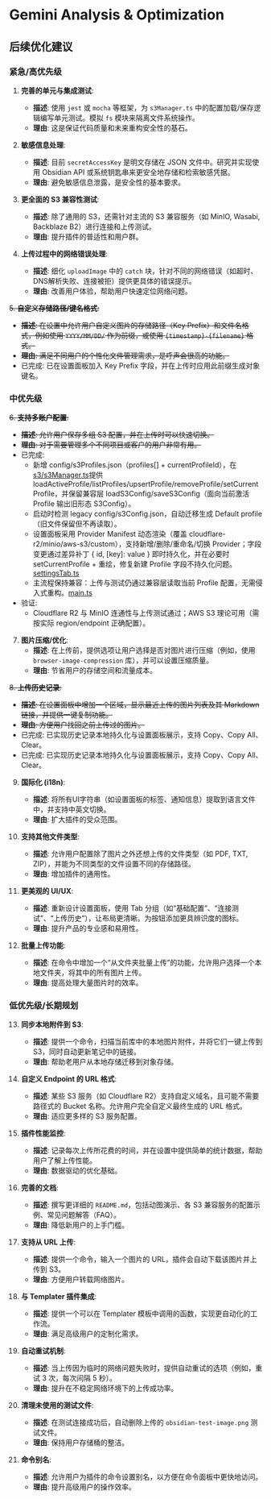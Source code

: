 # Gemini Analysis & Optimization

## 后续优化建议

### 紧急/高优先级

1.  **完善的单元与集成测试**:
    *   **描述**: 使用 `jest` 或 `mocha` 等框架，为 `s3Manager.ts` 中的配置加载/保存逻辑编写单元测试。模拟 `fs` 模块来隔离文件系统操作。
    *   **理由**: 这是保证代码质量和未来重构安全性的基石。

2.  **敏感信息处理**:
    *   **描述**: 目前 `secretAccessKey` 是明文存储在 JSON 文件中。研究并实现使用 Obsidian API 或系统钥匙串来更安全地存储和检索敏感凭据。
    *   **理由**: 避免敏感信息泄露，是安全性的基本要求。

3.  **更全面的 S3 兼容性测试**:
    *   **描述**: 除了通用的 S3，还需针对主流的 S3 兼容服务（如 MinIO, Wasabi, Backblaze B2）进行连接和上传测试。
    *   **理由**: 提升插件的普适性和用户群。

4.  **上传过程中的网络错误处理**:
    *   **描述**: 细化 `uploadImage` 中的 `catch` 块，针对不同的网络错误（如超时、DNS解析失败、连接被拒）提供更具体的错误提示。
    *   **理由**: 改善用户体验，帮助用户快速定位网络问题。

~~5.  **自定义存储路径/键名格式**:~~
*   ~~**描述**: 在设置中允许用户自定义图片的存储路径（Key Prefix）和文件名格式，例如使用 `YYYY/MM/DD/` 作为前缀，或使用 `{timestamp}-{filename}` 格式。~~
*   ~~**理由**: 满足不同用户的个性化文件管理需求，是呼声会很高的功能。~~
*   已完成: 已在设置面板加入 Key Prefix 字段，并在上传时应用此前缀生成对象键名。

### 中优先级

~~6.  **支持多账户配置**:~~
*   ~~**描述**: 允许用户保存多组 S3 配置，并在上传时可以快速切换。~~
*   ~~**理由**: 对于需要管理多个不同项目或客户的用户非常有用。~~
*   已完成:
    - 新增 config/s3Profiles.json（profiles[] + currentProfileId），在[s3/s3Manager.ts](s3/s3Manager.ts:1)提供 loadActiveProfile/listProfiles/upsertProfile/removeProfile/setCurrentProfile，并保留兼容层 loadS3Config/saveS3Config（面向当前激活 Profile 输出旧形态 S3Config）。
    - 启动时检测 legacy config/s3Config.json，自动迁移生成 Default profile（旧文件保留但不再读取）。
    - 设置面板采用 Provider Manifest 动态渲染（覆盖 cloudflare-r2/minio/aws-s3/custom），支持新增/删除/重命名/切换 Provider；字段变更通过差异补丁 { id, [key]: value } 即时持久化，并在必要时 setCurrentProfile + 重绘，修复新建 Profile 字段不持久化问题。[settingsTab.ts](settingsTab.ts:1)
    - 主流程保持兼容：上传与测试仍通过兼容层读取当前 Profile 配置，无需侵入式重构。[main.ts](main.ts:1)
*   验证:
    - Cloudflare R2 与 MinIO 连通性与上传测试通过；AWS S3 理论可用（需按实际 region/endpoint 正确配置）。

7.  **图片压缩/优化**:
    *   **描述**: 在上传前，提供选项让用户选择是否对图片进行压缩（例如，使用 `browser-image-compression` 库），并可以设置压缩质量。
    *   **理由**: 节省用户的存储空间和流量成本。

~~8.  **上传历史记录**:~~
*   ~~**描述**: 在设置面板中增加一个区域，显示最近上传的图片列表及其 Markdown 链接，并提供一键复制功能。~~
*   ~~**理由**: 方便用户找回之前上传过的图片。~~
*   已完成: 已实现历史记录本地持久化与设置面板展示，支持 Copy、Copy All、Clear。
*   已完成: 已实现历史记录本地持久化与设置面板展示，支持 Copy、Copy All、Clear。

9.  **国际化 (i18n)**:
    *   **描述**: 将所有UI字符串（如设置面板的标签、通知信息）提取到语言文件中，并支持中英文切换。
    *   **理由**: 扩大插件的受众范围。

10. **支持其他文件类型**:
    *   **描述**: 允许用户配置除了图片之外还想上传的文件类型（如 PDF, TXT, ZIP），并能为不同类型的文件设置不同的存储路径。
    *   **理由**: 增加插件的通用性。

11. **更美观的 UI/UX**:
    *   **描述**: 重新设计设置面板，使用 Tab 分组（如“基础配置”、“连接测试”、“上传历史”），让布局更清晰。为按钮添加更具辨识度的图标。
    *   **理由**: 提升产品的专业感和易用性。

12. **批量上传功能**:
    *   **描述**: 在命令中增加一个“从文件夹批量上传”的功能，允许用户选择一个本地文件夹，将其中的所有图片上传。
    *   **理由**: 提高处理大量图片时的效率。

### 低优先级/长期规划

13. **同步本地附件到 S3**:
    *   **描述**: 提供一个命令，扫描当前库中的本地图片附件，并将它们一键上传到 S3，同时自动更新笔记中的链接。
    *   **理由**: 帮助老用户从本地存储迁移到对象存储。

14. **自定义 Endpoint 的 URL 格式**:
    *   **描述**: 某些 S3 服务（如 Cloudflare R2）支持自定义域名，且可能不需要路径式的 Bucket 名称。允许用户完全自定义最终生成的 URL 格式。
    *   **理由**: 适应更多样的 S3 服务配置。

15. **插件性能监控**:
    *   **描述**: 记录每次上传所花费的时间，并在设置中提供简单的统计数据，帮助用户了解上传性能。
    *   **理由**: 数据驱动的优化基础。

16. **完善的文档**:
    *   **描述**: 撰写更详细的 `README.md`，包括动图演示、各 S3 兼容服务的配置示例、常见问题解答（FAQ）。
    *   **理由**: 降低新用户的上手门槛。

17. **支持从 URL 上传**:
    *   **描述**: 提供一个命令，输入一个图片的 URL，插件会自动下载该图片并上传到 S3。
    *   **理由**: 方便用户转载网络图片。

18. **与 Templater 插件集成**:
    *   **描述**: 提供一个可以在 Templater 模板中调用的函数，实现更自动化的工作流。
    *   **理由**: 满足高级用户的定制化需求。

19. **自动重试机制**:
    *   **描述**: 当上传因为临时的网络问题失败时，提供自动重试的选项（例如，重试 3 次，每次间隔 5 秒）。
    *   **理由**: 提升在不稳定网络环境下的上传成功率。

20. **清理未使用的测试文件**:
    *   **描述**: 在测试连接成功后，自动删除上传的 `obsidian-test-image.png` 测试文件。
    *   **理由**: 保持用户存储桶的整洁。

21. **命令别名**:
    *   **描述**: 允许用户为插件的命令设置别名，以方便在命令面板中更快地访问。
    *   **理由**: 提升高级用户的操作效率。